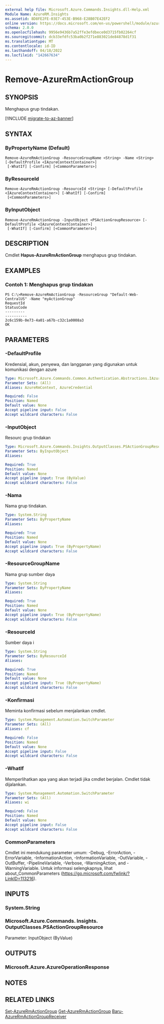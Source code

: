 ```yaml
---
external help file: Microsoft.Azure.Commands.Insights.dll-Help.xml
Module Name: AzureRM.Insights
ms.assetid: 8D8FE2FE-03E7-453E-B968-E28B07E42EF2
online version: https://docs.microsoft.com/en-us/powershell/module/azurerm.insights/remove-azurermactiongroup
schema: 2.0.0
ms.openlocfilehash: 9956e9436b7a52ffe3efdbece0d3715fb02264cf
ms.sourcegitcommit: dcb33efdfc53ba0b2f271e883021de84878d1f31
ms.translationtype: MT
ms.contentlocale: id-ID
ms.lasthandoff: 04/18/2022
ms.locfileid: "142667634"
---
```

# Remove-AzureRmActionGroup

## SYNOPSIS
Menghapus grup tindakan.

[!INCLUDE [migrate-to-az-banner](../../includes/migrate-to-az-banner.md)]

## SYNTAX

### ByPropertyName (Default)
```
Remove-AzureRmActionGroup -ResourceGroupName <String> -Name <String> [-DefaultProfile <IAzureContextContainer>]
 [-WhatIf] [-Confirm] [<CommonParameters>]
```

### ByResourceId
```
Remove-AzureRmActionGroup -ResourceId <String> [-DefaultProfile <IAzureContextContainer>] [-WhatIf] [-Confirm]
 [<CommonParameters>]
```

### ByInputObject
```
Remove-AzureRmActionGroup -InputObject <PSActionGroupResource> [-DefaultProfile <IAzureContextContainer>]
 [-WhatIf] [-Confirm] [<CommonParameters>]
```

## DESCRIPTION
Cmdlet **Hapus-AzureRmActionGroup** menghapus grup tindakan.

## EXAMPLES

### Contoh 1: Menghapus grup tindakan
```
PS C:\>Remove-AzureRmActionGroup -ResourceGroup "Default-Web-CentralUS" -Name "myActionGroup"
RequestId                                                                                                    StatusCode
---------                                                                                                    ----------
2c6c159b-0e73-4a01-a67b-c32c1a0008a3                                                                                 OK
```

## PARAMETERS

### -DefaultProfile
Kredensial, akun, penyewa, dan langganan yang digunakan untuk komunikasi dengan azure

```yaml
Type: Microsoft.Azure.Commands.Common.Authentication.Abstractions.IAzureContextContainer
Parameter Sets: (All)
Aliases: AzureRmContext, AzureCredential

Required: False
Position: Named
Default value: None
Accept pipeline input: False
Accept wildcard characters: False
```

### -InputObject
Resourc grup tindakan

```yaml
Type: Microsoft.Azure.Commands.Insights.OutputClasses.PSActionGroupResource
Parameter Sets: ByInputObject
Aliases:

Required: True
Position: Named
Default value: None
Accept pipeline input: True (ByValue)
Accept wildcard characters: False
```

### -Nama
Nama grup tindakan.

```yaml
Type: System.String
Parameter Sets: ByPropertyName
Aliases:

Required: True
Position: Named
Default value: None
Accept pipeline input: True (ByPropertyName)
Accept wildcard characters: False
```

### -ResourceGroupName
Nama grup sumber daya

```yaml
Type: System.String
Parameter Sets: ByPropertyName
Aliases:

Required: True
Position: Named
Default value: None
Accept pipeline input: True (ByPropertyName)
Accept wildcard characters: False
```

### -ResourceId
Sumber daya i

```yaml
Type: System.String
Parameter Sets: ByResourceId
Aliases:

Required: True
Position: Named
Default value: None
Accept pipeline input: True (ByPropertyName)
Accept wildcard characters: False
```

### -Konfirmasi
Meminta konfirmasi sebelum menjalankan cmdlet.

```yaml
Type: System.Management.Automation.SwitchParameter
Parameter Sets: (All)
Aliases: cf

Required: False
Position: Named
Default value: None
Accept pipeline input: False
Accept wildcard characters: False
```

### -WhatIf
Memperlihatkan apa yang akan terjadi jika cmdlet berjalan. Cmdlet tidak dijalankan.

```yaml
Type: System.Management.Automation.SwitchParameter
Parameter Sets: (All)
Aliases: wi

Required: False
Position: Named
Default value: None
Accept pipeline input: False
Accept wildcard characters: False
```

### CommonParameters
Cmdlet ini mendukung parameter umum: -Debug, -ErrorAction, -ErrorVariable, -InformationAction, -InformationVariable, -OutVariable, -OutBuffer, -PipelineVariable, -Verbose, -WarningAction, and -WarningVariable. Untuk informasi selengkapnya, lihat about_CommonParameters (https://go.microsoft.com/fwlink/?LinkID=113216).

## INPUTS

### System.String

### Microsoft.Azure.Commands. Insights. OutputClasses.PSActionGroupResource
Parameter: InputObject (ByValue)

## OUTPUTS

### Microsoft.Azure.AzureOperationResponse

## NOTES

## RELATED LINKS

[Set-AzureRmActionGroup](./Set-AzureRmActionGroup.md)
 [Get-AzureRmActionGroup](./Get-AzureRmActionGroup.md)
 [Baru-AzureRmActionGroupReceiver](./New-AzureRmActionGroupReceiver.md)
